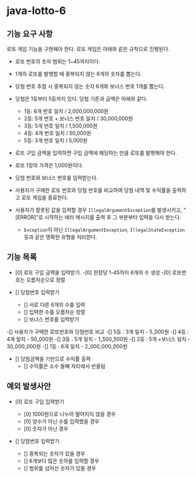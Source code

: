 # java-lotto-6

## 기능 요구 사항

로또 게임 기능을 구현해야 한다. 로또 게임은 아래와 같은 규칙으로 진행된다.

- 로또 번호의 숫자 범위는 1~45까지이다.
- 1개의 로또를 발행할 때 중복되지 않는 6개의 숫자를 뽑는다.
- 당첨 번호 추첨 시 중복되지 않는 숫자 6개와 보너스 번호 1개를 뽑는다.
- 당첨은 1등부터 5등까지 있다. 당첨 기준과 금액은 아래와 같다.
    - 1등: 6개 번호 일치 / 2,000,000,000원
    - 2등: 5개 번호 + 보너스 번호 일치 / 30,000,000원
    - 3등: 5개 번호 일치 / 1,500,000원
    - 4등: 4개 번호 일치 / 50,000원
    - 5등: 3개 번호 일치 / 5,000원

- 로또 구입 금액을 입력하면 구입 금액에 해당하는 만큼 로또를 발행해야 한다.
- 로또 1장의 가격은 1,000원이다.
- 당첨 번호와 보너스 번호를 입력받는다.
- 사용자가 구매한 로또 번호와 당첨 번호를 비교하여 당첨 내역 및 수익률을 출력하고 로또 게임을 종료한다.
- 사용자가 잘못된 값을 입력할 경우 `IllegalArgumentException`를 발생시키고, "[ERROR]"로 시작하는 에러 메시지를 출력 후 그 부분부터 입력을 다시 받는다.
    - `Exception`이 아닌 `IllegalArgumentException`, `IllegalStateException` 등과 같은 명확한 유형을 처리한다.
  
## 기능 목록
- [0] 로또 구입 금액을 입력받기.
    -[0] 한장당 1-45까지 6개의 수 생성
    -[0] 로또번호는 오름차순으로 정렬

- [] 당첨번호 입력받기
  - [] 서로 다른 6개의 수를 입력
  - [] 입력한 수를 오름차순 정렬
  - [] 보너스 번호를 입력받기

-[] 사용자가 구매한 로또번호와 당첨번호 비교
    -[]  5등 : 3개 일치 - 5_000원
    -[]  4등 : 4개 일치 - 50_000원
    -[]  3등 : 5개 일치 - 1_500_500원
    -[]  2등 : 5개 +보너스 일치 - 30_000_000원
    -[]  1등 : 6개 일치 - 2_000_000_000원

- [] 당첨금액을 기반으로 수익률 출력
  - [] 수익률은 소수 둘째 자리에서 반올림


## 예외 발생사안
- [0] 로또 구입 입력받기
    - [0] 1000원으로 나누어 떨어지지 않을 경우
    - [0] 양수가 아닌 수를 입력했을 경우
    - [0] 숫자가 아닌 경우

- [] 당첨번호 입력받기
    - [] 중복되는 숫자가 있을 경우
    - [] 6개보다 많은 숫자를 입력할 경우
    - [] 범위를 넘어선 숫자가 있을 경우

